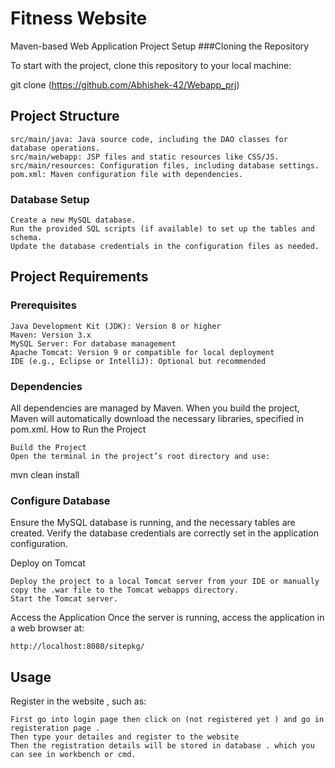 # Fitness Website

Maven-based Web Application
Project Setup
###Cloning the Repository

To start with the project, clone this repository to your local machine:

git clone (https://github.com/Abhishek-42/Webapp_prj)

## Project Structure

    src/main/java: Java source code, including the DAO classes for database operations.
    src/main/webapp: JSP files and static resources like CSS/JS.
    src/main/resources: Configuration files, including database settings.
    pom.xml: Maven configuration file with dependencies.

### Database Setup

    Create a new MySQL database.
    Run the provided SQL scripts (if available) to set up the tables and schema.
    Update the database credentials in the configuration files as needed.

## Project Requirements
### Prerequisites

    Java Development Kit (JDK): Version 8 or higher
    Maven: Version 3.x
    MySQL Server: For database management
    Apache Tomcat: Version 9 or compatible for local deployment
    IDE (e.g., Eclipse or IntelliJ): Optional but recommended

### Dependencies

All dependencies are managed by Maven. When you build the project, Maven will automatically download the necessary libraries, specified in pom.xml.
How to Run the Project

    Build the Project
    Open the terminal in the project’s root directory and use:

mvn clean install

### Configure Database
Ensure the MySQL database is running, and the necessary tables are created. Verify the database credentials are correctly set in the application configuration.

Deploy on Tomcat

    Deploy the project to a local Tomcat server from your IDE or manually copy the .war file to the Tomcat webapps directory.
    Start the Tomcat server.

Access the Application
Once the server is running, access the application in a web browser at:

  `http://localhost:8080/sitepkg/`

## Usage

Register in the website , such as:

    First go into login page then click on (not registered yet ) and go in registeration page .
    Then type your detailes and register to the website 
    Then the registration details will be stored in database . which you can see in workbench or cmd.
